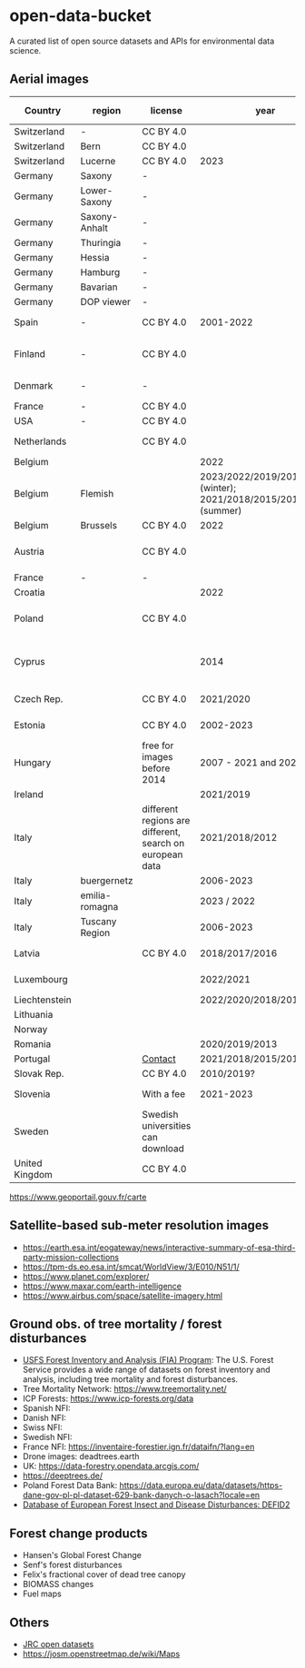 # open-data-bucket
A curated list of open source datasets and APIs for environmental data science.

## Aerial images 
| Country        | region         | license                                                  | year                                                            | resolution                  | bands | CRS                               | Data format | link                                                                                                                                                                                                                                                                                                                                                                                                                                                                                                                                                                                                                                                 | remarks |
|----------------|----------------|----------------------------------------------------------|-----------------------------------------------------------------|-----------------------------|-------|-----------------------------------|------------|------------------------------------------------------------------------------------------------------------------------------------------------------------------------------------------------------------------------------------------------------------------------------------------------------------------------------------------------------------------------------------------------------------------------------------------------------------------------------------------------------------------------------------------------------------------------------------------------------------------------------------------------------|---------|
| Switzerland    | -              | CC BY 4.0                                                |                                                                 | 0.1                         | RGB   |                                   |            | [link](https://www.swisstopo.admin.ch/de/orthobilder-swissimage-10-cm#Das-digitale-Farborthofotomosaik-der-Schweiz)                                                                                                                                                                                                                                                                                                                                                                                                                                                                                                                                  |
| Switzerland    | Bern           | CC BY 4.0                                                |                                                                 |                             | RGBI  |                                   |            | [Downloader](https://www.agi.dij.be.ch/de/start/geoportal/geodaten/detail.html?type=geoproduct&code=OREGION), [Viewer](https://www.topo.apps.be.ch/pub/map/?lang=de&datatheme=LIDAR_FK)                                                                                                                                                                                                                                                                                                                                                                                                                                                              |
| Switzerland    | Lucerne        | CC BY 4.0                                                | 2023                                                            | 0.08                        | RGBI  |                                   |            | [Viewer/Downloader](https://daten.geo.lu.ch/download/of23hi08_ds_v1)                                                                                                                                                                                                                                                                                                                                                                                                                                                                                                                                                                                 |
| Germany        | Saxony         | -                                                        |                                                                 | 0.1                         | RGBI  |                                   |            | [link](https://www.landesvermessung.sachsen.de/download-dienste-und-testdaten-8823.html?_cp=%7B%22accordion-content-8849%22%3A%7B%222%22%3Atrue%7D%2C%22previousOpen%22%3A%7B%22group%22%3A%22accordion-content-8849%22%2C%22idx%22%3A2%7D%7D)                                                                                                                                                                                                                                                                                                                                                                                                       |
| Germany        | Lower-Saxony   | -                                                        |                                                                 | 0.2                         | RGBI  |                                   |            | [link](https://opengeodata.lgln.niedersachsen.de/)                                                                                                                                                                                                                                                                                                                                                                                                                                                                                                                                                                                                   |
| Germany        | Saxony-Anhalt  | -                                                        |                                                                 | 0.2                         | RGBI  |                                   |            | [link](https://www.lvermgeo.sachsen-anhalt.de/de/digitale_orthophotos/digitale-orthophotos.html)                                                                                                                                                                                                                                                                                                                                                                                                                                                                                                                                                     |
| Germany        | Thuringia      | -                                                        |                                                                 | 0.2                         | RGBI  |                                   |            | [link](https://www.geoportal-th.de/de-de/Downloadbereiche/Download-Offene-Geodaten-Th%C3%BCringen/Download-Luftbilder-und-Orthophotos)                                                                                                                                                                                                                                                                                                                                                                                                                                                                                                               |
| Germany        | Hessia         | -                                                        |                                                                 | 0.2                         | RGBI  |                                   |            | [link](https://hvbg.hessen.de/landesvermessung/geotopographie/luftbilder/digitale-orthophotos-true-orthophoto)                                                                                                                                                                                                                                                                                                                                                                                                                                                                                                                                       |
| Germany        | Hamburg        | -                                                        |                                                                 | 0.2                         | RGB   |                                   |            | [link](https://metaver.de/trefferanzeige?docuuid=B3008A4D-BA8E-4FDB-8FDD-559D02975BD7#detail_links)                                                                                                                                                                                                                                                                                                                                                                                                                                                                                                                                                  |
| Germany        | Bavarian       | -                                                        |                                                                 | 0.4                         | RGB   |                                   |            | [link](https://geodaten.bayern.de/opengeodata/OpenDataDetail.html?pn=dop40)                                                                                                                                                                                                                                                                                                                                                                                                                                                                                                                                                                          |
| Germany        | DOP viewer     | -                                                        |                                                                 | 0.4                         | RGB   |                                   |            | [link](https://sg.geodatenzentrum.de/dop_viewer/viewer.html#lat=52.3369&lon=13.9844&zoom=8&webatlasde=false&dop40=true&layer_4=false&layer_3=true&layer_2=true&layer_1=true)                                                                                                                                                                                                                                                                                                                                                                                                                                                                         |
| Spain          | -              | CC BY 4.0                                                | 2001-2022                                                       | 0.25                        | RGB   |                                   |            | [Info/Downloader](https://centrodedescargas.cnig.es/CentroDescargas/index.jsp), [FTP](https://www.geo.euskadi.eus/cartografia/DatosDescarga/Cartografia_Basica/Ortofotos/ORTO_2020/Mosaico_CAPV/)                                                                                                                                                                                                                                                                                                                                                                                                                                                    |
| Finland        | -              | CC BY 4.0                                                |                                                                 | 0.5                         | RGBI  | ETRS89 / TM35FIN(E,N) (EPSG:3067) | 8 bit      | [Viewer/Downloader](https://asiointi.maanmittauslaitos.fi/karttapaikka/tiedostopalvelu/ortoilmakuva)                                                                                                                                                                                                                                                                                                                                                                                                                                                                                                                                                 |
| Denmark        | -              | -                                                        |                                                                 | 0.1, 0.125                  | RGBI  | UTM Zone 32 ETRS89                |            | [WMS](https://services.datafordeler.dk/GeoDanmarkOrto/orto_foraar/1.0.0/WMS?username=xxx&password=yyy)                                                                                                                                                                                                                                                                                                                                                                                                                                                                                                                                               |
| France         | -              | CC BY 4.0                                                |                                                                 | -                           | -     |                                   |            | -                                                                                                                                                                                                                                                                                                                                                                                                                                                                                                                                                                                                                                                    |
| USA            | -              | CC BY 4.0                                                |                                                                 | 0.6                         | RGBI  |                                   |            | [link](https://naip-usdaonline.hub.arcgis.com/)                                                                                                                                                                                                                                                                                                                                                                                                                                                                                                                                                                                                      |
| Netherlands    |                | CC BY 4.0                                                |                                                                 | 0.07, 0.25                  | RGBI  |                                   |            | [link](https://www.beeldmateriaal.nl/data-room)                                                                                                                                                                                                                                                                                                                                                                                                                                                                                                                                                                                                      |
| Belgium        |                |                                                          | 2022                                                            | 0.25                        |       |                                   |            | [link](https://www.geo.be/catalog/details/29238f19-ac79-4a4a-a797-5490226381ec?l=nl), [info](https://www.ngi.be/website/aanbod/digitale-geodata/orthofotos/), [WMS](https://wms.ngi.be/inspire/ortho/service?request=GetCapabilities&service=WMS&version=1.3.0)                                                                                                                                                                                                                                                                                                                                                                                      |
| Belgium        | Flemish        |                                                          | 2023/2022/2019/2016/2015 (winter); 2021/2018/2015/2012 (summer) | 0.15 (winter), 0.4 (summer) | RGBI  |                                   |            | [Viewer](https://www.geopunt.be/?service=https%3A%2F%2Fgeo.api.vlaanderen.be%2FOMWRGBMRVL%2Fwmts%3Flayers%3Domwrgbmrvl), [Downloader](https://download.vlaanderen.be/product/1545/configureer), [Info](https://www.vlaanderen.be/datavindplaats/catalogus/orthofotomozaiek-middenschalig-zomeropnamen-2021-vlaanderen#downloadservices), [WMS](https://geo.api.vlaanderen.be/OMZ/wms?REQUEST=GetCapabilities&SERVICE=WMS&VERSION=1.3.0), [Downloader](https://download.vlaanderen.be/product/9531/configureer)                                                                                                                                       |
| Belgium        | Brussels       | CC BY 4.0                                                | 2022                                                            | 0.05                        | RGBI  |                                   |            | [Info/Downloader](https://datastore.brussels/web/data/dataset/8d5e9ad0-11b4-41f0-93d9-b655d2a34b76)                                                                                                                                                                                                                                                                                                                                                                                                                                                                                                                                                  |
| Austria        |                | CC BY 4.0                                                |                                                                 | 0.2                         | RGBI  |                                   |            | [Info](https://www.data.gv.at/katalog/de/dataset/orthofoto#resources), [WMS](https://mapsneu.wien.gv.at/basemapneu/1.0.0/WMTSCapabilities.xml), [Downloader](https://data.europa.eu/data/datasets/54ba973a-39ff-4665-b1ca-0a101c1a4bf0~~2?locale=en), [Info/Downloader](https://data.bev.gv.at/geonetwork/srv/ger/catalog.search#/search?isTemplate=n&resourceTemporalDateRange=%7B%22range%22:%7B%22resourceTemporalDateRange%22:%7B%22gte%22:null,%22lte%22:null,%22relation%22:%22intersects%22%7D%7D%7D&sortBy=creationDateForResource&sortOrder=desc&any=Digitales%20Orthophoto%20Farbe%20und%20Infrarot%20(DOP%20RGBI)%20Operat&from=1&to=100) |
| France         | -              | -                                                        |                                                                 | 0.2                         | RGBI  |                                   |            | [link](https://geoservices.ign.fr/bdortho)                                                                                                                                                                                                                                                                                                                                                                                                                                                                                                                                                                                                           | -       |
| Croatia        |                |                                                          | 2022                                                            |                             | RGBI  |                                   |            | [WMS](https://geoportal.dgu.hr/services/inspire/orthophoto_2022/wms)                                                                                                                                                                                                                                                                                                                                                                                                                                                                                                                                                                                 |         |
| Poland         |                | CC BY 4.0                                                |                                                                 | 0.05, 0.1, 0.25             | RGB   |                                   |            | [WMS](https://mapy.geoportal.gov.pl/wss/service/PZGIK/ORTO/WMS/HighResolution), [WMTS](https://mapy.geoportal.gov.pl/wss/service/PZGIK/ORTO/WMTS/HighResolution), [TrueOrtho](https://mapy.geoportal.gov.pl/wss/service/PZGIK/ORTO/WMS/TrueOrtho), [Info](https://www.geoportal.gov.pl/en/data/orthophotomap-orto/), [Viewer/Downloader](https://mapy.geoportal.gov.pl/imap/Imgp_2.html?gpmap=gp0)                                                                                                                                                                                                                                                   |         |
| Cyprus         |                |                                                          | 2014                                                            | 0.1, 0.2                    | RGB   |                                   |            | [Viewer](https://eservices.dls.moi.gov.cy/#/national/geoportalmapviewer), [MapServer2019](https://eservices.dls.moi.gov.cy/arcgis/rest/services/BASEMAPS/Orthoimagery_2019_WebMercator/MapServer), [MapServer2014](https://eservices.dls.moi.gov.cy/arcgis/rest/services/BASEMAPS/Imagery_Orthophoto_2014_10cm/MapServer), [FTP](https://eservices.dls.moi.gov.cy/inspire_downloads/OI/rasters/)                                                                                                                                                                                                                                                     |         |
| Czech Rep.     |                | CC BY 4.0                                                | 2021/2020                                                       | 0.125/0.2                   |       |                                   |            | [Viewer/Downloader](https://ags.cuzk.cz/geoprohlizec/?atom=ortofoto), [Info](https://geoportal.cuzk.cz/(S(ahmenq1yrfjbjwhkrig5jlh2))/Default.aspx?mode=TextMeta&text=ortofoto_info&side=ortofoto&menu=23)                                                                                                                                                                                                                                                                                                                                                                                                                                            |         |
| Estonia        |                | CC BY 4.0                                                | 2002-2023                                                       | 0.1-0.5                     | RGBI  |                                   |            | [Info/Downloader](https://geoportaal.maaamet.ee/est/Ruumiandmed/Ortofotod/Laadi-ortofotod-alla-p610.html), [Viewer](https://xgis.maaamet.ee/xgis2/page/link/Ue3b8OgN), [WMS](https://inspire.geoportaal.ee/geoserver/OI_ortofoto/wms)                                                                                                                                                                                                                                                                                                                                                                                                                |         |
| Hungary        |                | free for images before 2014                              | 2007 - 2021 and 2022                                            | 0.4-0.5                     | RGBI  |                                   |            | [Info](https://geoshop.hu/products), [WMS](https://inspire.lechnerkozpont.hu/geoserver/OI.2022/wms?service=WMS&version=1.3.0&request=GetCapabilities), [Info](https://inspire-geoportal.ec.europa.eu/srv/api/records/orto2022m-2e5d-474c-9de5-910a2e8edd62?language=all)                                                                                                                                                                                                                                                                                                                                                                             |         |
| Ireland        |                |                                                          | 2021/2019                                                       | 0.1                         | RGB   |                                   |            | [WMS](https://tiles-eu1.arcgis.com/kswen6BYexuc1SUk/arcgis/rest/services/Topographic_LiDAR_4_Band_Orthophotgraphy/MapServer), [Info]( https://utility.arcgis.com/usrsvcs/servers/19f850a7994e4e80bcc3678b87bbb542/rest/services/OSNIOrthophotography/OSNIOrthophotography/MapServer)                                                                                                                                                                                                                                                                                                                                                                 |         |
| Italy          |                | different regions are different, search on european data | 2021/2018/2012                                                  | 0.2                         | RGB   |                                   |            | [Viewer](https://mappe.regione.vda.it/pub/GeoNavSCT/indexCB.html?cache=ORTO2012), [Viewer](http://www.pcn.minambiente.it/viewer/), [WMS](http://wms.pcn.minambiente.it/ogc?map=/ms_ogc/WMS_v1.3/raster/ortofoto_colore_12.map)                                                                                                                                                                                                                                                                                                                                                                                                                       |         |
| Italy          | buergernetz    |                                                          | 2006-2023                                                       | 0.2                         | RGB   |                                   |            | [WMS](https://geoservices.buergernetz.bz.it/mapproxy/service), [Viewer](https://data.europa.eu/geo-viewer/?catalog=rndt&dataset=ccpbosc-orthoimagery-aerial-2023-rgb&distribution=bd201082-cb1e-44d6-9f38-8f28d9f3dfbf&type=WMS&lang=en)                                                                                                                                                                                                                                                                                                                                                                                                             |         |
| Italy          | emilia-romagna |                                                          | 2023 / 2022                                                     | 0.2                         | RGBI  |                                   |            | [Info](https://geoportale.regione.emilia-romagna.it/approfondimenti/rer23_24), [WMS_RGB](https://servizigis.regione.emilia-romagna.it/wms/rer2023_24_rgb), [WMS_NIR](https://servizigis.regione.emilia-romagna.it/wms/rer2023_24_nir), [Viewer](https://mappe.regione.emilia-romagna.it/)                                                                                                                                                                                                                                                                                                                                                            |         |
| Italy          | Tuscany Region |                                                          | 2006-2023                                                       | 0.2                         | RGBI  |                                   |            | [Viewer](https://www502.regione.toscana.it/geoscopio/ortofoto.html)                                                                                                                                                                                                                                                                                                                                                                                                                                                                                                                                                                                  |         |
| Latvia         |                | CC BY 4.0                                                | 2018/2017/2016                                                  | 0.25                        | RGBI  |                                   |            | [Downloader](https://s3.storage.pub.lvdc.gov.lv/lgia-opendata/ortofoto_rgb_v6/LGIA_OpenData_Ortofoto_rgb_v6_saites.txt), [Downloader](https://s3.storage.pub.lvdc.gov.lv/lgia-opendata/ortofoto_cir_v6/LGIA_OpenData_Ortofoto_cir_v6_saites.txt), [Info](https://www.lgia.gov.lv/lv/ortofoto)                                                                                                                                                                                                                                                                                                                                                        |         |
| Luxembourg     |                |                                                          | 2022/2021                                                       | 0.1                         | RGBI  | EPSG:2169                         |            | [Info/Downloader](https://data.europa.eu/data/datasets/orthophoto-officielle-du-grand-duche-de-luxembourg-edition-2021?locale=en), [Info/Downloader](https://data.europa.eu/data/datasets/orthophoto-officielle-du-grand-duche-de-luxembourg-edition-2022?locale=en)                                                                                                                                                                                                                                                                                                                                                                                 |         |
| Liechtenstein  |                |                                                          | 2022/2020/2018/2015                                             | 0.1                         | RGBI  |                                   |            | [](https://www.geocat.ch/geonetwork/srv/ger/catalog.search#/metadata/9564bda8-83bb-4165-af7e-319e11a3d11d), [Viewer](https://data.europa.eu/geo-viewer/?catalog=geocat-li&dataset=e77da96f-bc1c-4317-8c2f-81310812c798&distribution=7c9e27a1-b1c5-4df6-aced-a8321a59a78f&type=WMS&lang=en), [WMS](https://service.geo.llv.li/wmsli/service?service=WMS&language=ger&request=GetCapabilities)                                                                                                                                                                                                                                                         |         |
| Lithuania      |                |                                                          |                                                                 |                             |       |                                   |            | [Viewer](https://www.geoportal.lt/map/index.jsp?lang=en#), [WMS](https://www.geoportal.lt/mapproxy/nzt_ort10lt_2021_2023/MapServer), [WMS](https://www.geoportal.lt/mapproxy/nzt_ort10lt_recent_public/MapServer)                                                                                                                                                                                                                                                                                                                                                                                                                                    |         |
| Norway         |                |                                                          |                                                                 |                             |       |                                   |            | [Viewer](https://www.norgeibilder.no/), [Info](https://kartkatalog.geonorge.no/metadata?text=ortofoto&theme=Flyfoto&type=dataset)                                                                                                                                                                                                                                                                                                                                                                                                                                                                                                                    |         |
| Romania        |                |                                                          | 2020/2019/2013                                                  | 0.2/0.5                     |       |                                   |            | [Info](https://www.geomil.ro/Produse/Ortofoto), [Info](https://data.europa.eu/data/datasets/-0031fa0d-4a6b-43c0-98d4-a4d7647907f2-?locale=en), [Info](https://data.europa.eu/data/datasets/-0031fa0d-4a6b-43c0-98d4-a4d7647907f2-?locale=en)                                                                                                                                                                                                                                                                                                                                                                                                                                                                                              |         |
| Portugal       |                | [Contact](https://www.dgterritorio.gov.pt/dados-abertos) | 2021/2018/2015/2010                                             | 0.25                        | RGBI  |                                   |            | [WMS](https://cartografia.dgterritorio.gov.pt/wms/ortos2021?service=wms&request=getcapabilities), [Info](https://www.dgterritorio.gov.pt/dados-abertos)                                                                                                                                                                                                                                                                                                                                                                                                                                                                                              |         |
| Slovak Rep.    |                | CC BY 4.0                                                | 2010/2019?                                                      |                             |       |                                   |            | [Downloader](https://www.geoportal.sk/sk/inspire/udaje-stiahnutie/), [WMS](https://zbgisws.skgeodesy.sk/inspire_orthoimagery_wms/service.svc/get)                                                                                                                                                                                                                                                                                                                                                                                                                                                                                                    |         |
| Slovenia       |                | With a fee                                               | 2021-2023                                                       | 0.25 / 0.5                  | RGBI  |                                   |            | [Info](https://www.e-prostor.gov.si/en/access-to-geodetic-data/?acitem=1934-1931), [Info](https://ipi.eprostor.gov.si/jgp/data), [Viewer/Downloader](https://ipi.eprostor.gov.si/jv/?map=jgp)                                                                                                                                                                                                                                                                                                                                                                                                                                                        |         |
| Sweden         |                | Swedish universities can download                        |                                                                 | 0.16, 0.25, 0.4, 0.5        | RGBI  |                                   |            | [Info](https://www.lantmateriet.se/sv/geodata/vara-produkter/produktlista/ortofoto-nedladdning/),[Downloader](https://kartportal.helsingborg.se/portal/apps/instant/sidebar/index.html?appid=6f5696682d2647e7abb64d50ed22830e)                                                                                                                                                                                                                                                                                                                                                                                                                       |         |
| United Kingdom |                | CC BY 4.0                                                |                                                                 | 0.1, 0.2, 0.25              |       |                                   |            | [Viewer/Downloader](https://environment.data.gov.uk/survey)                                                                                                                                                                                                                                                                                                                                                                                                                                                                                                                                                                                          |         |
https://www.geoportail.gouv.fr/carte

## Satellite-based sub-meter resolution images
- https://earth.esa.int/eogateway/news/interactive-summary-of-esa-third-party-mission-collections
- https://tpm-ds.eo.esa.int/smcat/WorldView/3/E010/N51/1/
- https://www.planet.com/explorer/
- https://www.maxar.com/earth-intelligence
- https://www.airbus.com/space/satellite-imagery.html

## Ground obs. of tree mortality / forest disturbances
- [USFS Forest Inventory and Analysis (FIA) Program](https://www.fia.fs.fed.us/): The U.S. Forest Service provides a wide range of datasets on forest inventory and analysis, including tree mortality and forest disturbances.
- Tree Mortality Network: https://www.treemortality.net/
- ICP Forests: https://www.icp-forests.org/data
- Spanish NFI: 
- Danish NFI:
- Swiss NFI: 
- Swedish NFI: 
- France NFI: https://inventaire-forestier.ign.fr/dataifn/?lang=en
- Drone images: deadtrees.earth
- UK: https://data-forestry.opendata.arcgis.com/
- https://deeptrees.de/
- Poland Forest Data Bank: https://data.europa.eu/data/datasets/https-dane-gov-pl-pl-dataset-629-bank-danych-o-lasach?locale=en
- [Database of European Forest Insect and Disease Disturbances: DEFID2](https://jeodpp.jrc.ec.europa.eu/ftp/jrc-opendata/FOREST/DISTURBANCES/DEFID2/LATEST/)

## Forest change products
- Hansen's Global Forest Change
- Senf's forest disturbances
- Felix's fractional cover of dead tree canopy
- BIOMASS changes
- Fuel maps

## Others
- [JRC open datasets](https://jeodpp.jrc.ec.europa.eu/ftp/jrc-opendata/)
- https://josm.openstreetmap.de/wiki/Maps